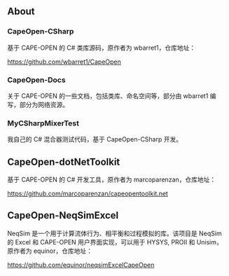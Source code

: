 ## About

### CapeOpen-CSharp

基于 CAPE-OPEN 的 C# 类库源码，原作者为 wbarret1，仓库地址：

https://github.com/wbarret1/CapeOpen

### CapeOpen-Docs

关于 CAPE-OPEN 的一些文档，包括类库、命名空间等，部分由 wbarret1 编写，部分为网络资源。

### MyCSharpMixerTest

我自己的 C# 混合器测试代码，基于 CapeOpen-CSharp 开发。

## CapeOpen-dotNetToolkit

基于 CAPE-OPEN 的 C# 开发工具，原作者为 marcoparenzan，仓库地址：

https://github.com/marcoparenzan/capeopentoolkit.net

## CapeOpen-NeqSimExcel

NeqSim 是一个用于计算流体行为、相平衡和过程模拟的库。该项目是 NeqSim 的 Excel 和 CAPE-OPEN 用户界面实现，可以用于 HYSYS, PROII 和 Unisim，原作者为 equinor，仓库地址：

https://github.com/equinor/neqsimExcelCapeOpen
